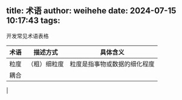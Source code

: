 title: 术语
author: weihehe
date: 2024-07-15 10:17:43
tags:
---

开发常见术语表格
<!--,more-->

| 术语 | 描述方式 | 具体含义 |
| ---- | -------- | -------- |
| 粒度 |（粗）细粒度 | 粒度是指事物或数据的细化程度 |
| 耦合 |
| 